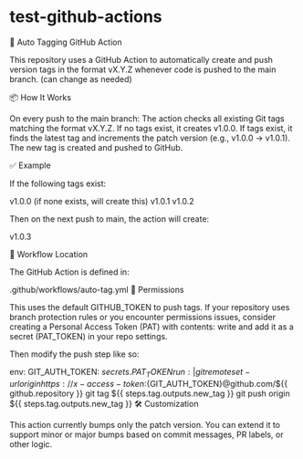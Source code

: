 # test-github-actions

🚀 Auto Tagging GitHub Action

This repository uses a GitHub Action to automatically create and push version tags in the format vX.Y.Z whenever code is pushed to the main branch. (can change as needed)

📦 How It Works

On every push to the main branch:
The action checks all existing Git tags matching the format vX.Y.Z.
If no tags exist, it creates v1.0.0.
If tags exist, it finds the latest tag and increments the patch version (e.g., v1.0.0 → v1.0.1).
The new tag is created and pushed to GitHub.


✅ Example

If the following tags exist:

v1.0.0 (if none exists, will create this)
v1.0.1
v1.0.2

Then on the next push to main, the action will create:

v1.0.3


📂 Workflow Location

The GitHub Action is defined in:

.github/workflows/auto-tag.yml
🔐 Permissions

This uses the default GITHUB_TOKEN to push tags. If your repository uses branch protection rules or you encounter permissions issues, consider creating a Personal Access Token (PAT) with contents: write and add it as a secret (PAT_TOKEN) in your repo settings.


Then modify the push step like so:

env:
  GIT_AUTH_TOKEN: ${{ secrets.PAT_TOKEN }}
run: |
  git remote set-url origin https://x-access-token:${GIT_AUTH_TOKEN}@github.com/${{ github.repository }}
  git tag ${{ steps.tag.outputs.new_tag }}
  git push origin ${{ steps.tag.outputs.new_tag }}
🛠️ Customization

This action currently bumps only the patch version. You can extend it to support minor or major bumps based on commit messages, PR labels, or other logic.

